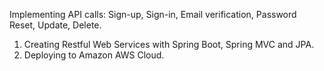Implementing API calls: Sign-up, Sign-in, Email verification, Password Reset, Update, Delete. 


  1. Creating Restful Web Services with Spring Boot, Spring MVC and JPA.
  2. Deploying to Amazon AWS Cloud.

